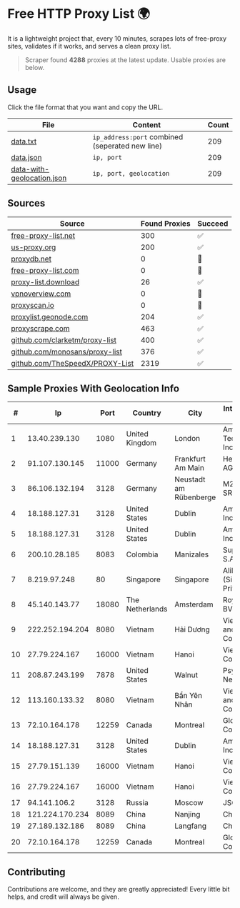 
# Free HTTP Proxy List 🌍

It is a lightweight project that, every 10 minutes, scrapes lots of free-proxy sites, validates if it works, and serves a clean proxy list.


> Scraper found **4288** proxies at the latest update. Usable proxies are below.

## Usage

Click the file format that you want and copy the URL.


|File|Content|Count|
|----|-------|-----|
|[data.txt](https://raw.githubusercontent.com/themiralay/Proxy-List-World/master/data.txt)|`ip_address:port` combined (seperated new line)|209|
|[data.json](https://raw.githubusercontent.com/themiralay/Proxy-List-World/master/data.json)|`ip, port`|209|
|[data-with-geolocation.json](https://raw.githubusercontent.com/themiralay/Proxy-List-World/master/data-with-geolocation.json)|`ip, port, geolocation`|209|

## Sources

|Source|Found Proxies|Succeed|
|------|-------------|-------|
|[free-proxy-list.net](https://free-proxy-list.net)|300|✅|
|[us-proxy.org](https://www.us-proxy.org)|200|✅|
|[proxydb.net](http://proxydb.net)|0|🚫|
|[free-proxy-list.com](https://free-proxy-list.com/?page=&port=&type%5B%5D=http&type%5B%5D=https&up_time=0&search=Search)|0|🚫|
|[proxy-list.download](https://www.proxy-list.download/HTTP)|26|✅|
|[vpnoverview.com](https://vpnoverview.com/privacy/anonymous-browsing/free-proxy-servers)|0|🚫|
|[proxyscan.io](https://www.proxyscan.io)|0|🚫|
|[proxylist.geonode.com](https://proxylist.geonode.com/api/proxy-list?limit=300&page=1&sort_by=lastChecked&sort_type=desc&protocols=http,https)|204|✅|
|[proxyscrape.com](https://api.proxyscrape.com/v2/?request=displayproxies&protocol=http&timeout=10000&country=all&ssl=all&anonymity=all)|463|✅|
|[github.com/clarketm/proxy-list](https://raw.githubusercontent.com/clarketm/proxy-list/master/proxy-list-raw.txt)|400|✅|
|[github.com/monosans/proxy-list](https://raw.githubusercontent.com/monosans/proxy-list/main/proxies/http.txt)|376|✅|
|[github.com/TheSpeedX/PROXY-List](https://raw.githubusercontent.com/TheSpeedX/PROXY-List/master/http.txt)|2319|✅|


## Sample Proxies With Geolocation Info

|#|Ip|Port|Country|City|Internet Service Provider|
|-|--|----|-------|----|-------------------------|
|1|13.40.239.130|1080|United Kingdom|London|Amazon Technologies Inc.|
|2|91.107.130.145|11000|Germany|Frankfurt Am Main|Hetzner Online AG|
|3|86.106.132.194|3128|Germany|Neustadt am Rübenberge|M247 Europe SRL|
|4|18.188.127.31|3128|United States|Dublin|Amazon.com, Inc.|
|5|18.188.127.31|3128|United States|Dublin|Amazon.com, Inc.|
|6|200.10.28.185|8083|Colombia|Manizales|Super Redes S.A.S|
|7|8.219.97.248|80|Singapore|Singapore|Alibaba Cloud (Singapore) Private Limited|
|8|45.140.143.77|18080|The Netherlands|Amsterdam|RoyaleHosting BV|
|9|222.252.194.204|8080|Vietnam|Hải Dương|VietNam Post and Telecom Corporation|
|10|27.79.224.167|16000|Vietnam|Hanoi|Viettel Corporation|
|11|208.87.243.199|7878|United States|Walnut|Psychz Networks|
|12|113.160.133.32|8080|Vietnam|Bẩn Yên Nhân|VietNam Post and Telecom Corporation|
|13|72.10.164.178|12259|Canada|Montreal|GloboTech Communications|
|14|18.188.127.31|3128|United States|Dublin|Amazon.com, Inc.|
|15|27.79.151.139|16000|Vietnam|Hanoi|Viettel Corporation|
|16|27.79.224.167|16000|Vietnam|Hanoi|Viettel Corporation|
|17|94.141.106.2|3128|Russia|Moscow|JSC Mastertel|
|18|121.224.170.234|8089|China|Nanjing|China Telecom|
|19|27.189.132.186|8089|China|Langfang|Chinanet|
|20|72.10.164.178|12259|Canada|Montreal|GloboTech Communications|



## Contributing

Contributions are welcome, and they are greatly appreciated! Every
little bit helps, and credit will always be given.

